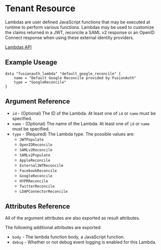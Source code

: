 # Tenant Resource

Lambdas are user defined JavaScript functions that may be executed at runtime to perform various functions. Lambdas may be used to customize the claims returned in a JWT, reconcile a SAML v2 response or an OpenID Connect response when using these external identity providers.

[Lambdas API](https://fusionauth.io/docs/v1/tech/apis/lambdas)

## Example Useage

```hcl
data "fusionauth_lambda" "default_google_reconcile" {
    name = "Default Google Reconcile provided by FusionAuth"
    type = "GoogleReconcile"
}
```

## Argument Reference

* `id`   - (Optional) The ID of the Lambda. At least one of `id` or `name` must be specified.
* `name` - (Optional) The name of the Lambda. At least one of `id` or `name` must be specified.
* `type` - (Required) The Lambda type. The possible values are:
    - `JWTPopulate`
    - `OpenIDReconcile`
    - `SAMLv2Reconcile`
    - `SAMLv2Populate`
    - `AppleReconcile`
    - `ExternalJWTReconcile`
    - `FacebookReconcile`
    - `GoogleReconcile`
    - `HYPRReconcile`
    - `TwitterReconcile`
    - `LDAPConnectorReconcile`

## Attributes Reference

All of the argument attributes are also exported as result attributes. 

The following additional attributes are exported:

* `body`  - The lambda function body, a JavaScript function.
* `debug` - Whether or not debug event logging is enabled for this Lambda.
